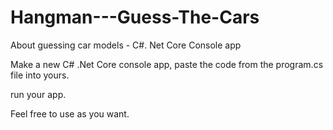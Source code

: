 # Hangman---Guess-The-Cars

About guessing car models - C#. Net Core Console app

Make a new C# .Net Core console app, paste the code from the program.cs file into yours.

run your app.

Feel free to use as you want.

